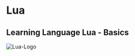 # Lua

## Learning Language Lua - Basics

![Lua-Logo](https://github.com/user-attachments/assets/e4c5a99d-8c91-4c10-ad96-3ea80ccbec54)

